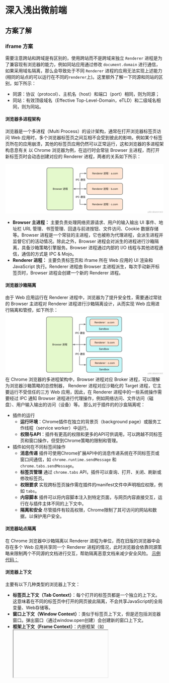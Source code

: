 # 深入浅出微前端
## 方案了解
###  iframe 方案
需要注意跨站和跨域是有区别的，使用跨站而不是跨域来独立 `Renderer` 进程是为了兼容现有浏览器的能力，例如同站应用通过修改 `document.domain` 进行通信，如果采用域名隔离，那么会导致处于不同 `Renderer` 进程的应用无法实现上述能力(相同的站点的可以运行在不同的`renderer`上)。这里额外了解一下同源和同站的区别，如下所示：
- 同源：协议（protocol）、主机名（host）和端口（port）相同，则为同源；
- 同站：有效顶级域名（Effective Top-Level-Domain，eTLD）和二级域名相同，则为同站。
####  浏览器多进程架构
浏览器是一个多进程（Multi Process）的设计架构，通常在打开浏览器标签页访问 Web 应用时，多个浏览器标签页之间互相不会受到彼此的影响，例如某个标签页所在的应用崩溃，其他的标签页应用仍然可以正常运行，这和浏览器的多进程架构息息有关
以 Chrome 浏览器为例，在运行时会常驻 Browser 主进程，而打开新标签页时会动态创建对应的 Renderer 进程，两者的关系如下所示：

![4-1](/img/micoapp/4-1.png)
- **Browser 主进程：** 主要负责处理网络资源请求、用户的输入输出 UI 事件、地址栏 URL 管理、书签管理、回退与前进按钮、文件访问、Cookie 数据存储等。Browser 进程是一个常驻的主进程，它也被称为代理进程，会派生进程并监督它们的活动情况。除此之外，Browser 进程会对派生的进程进行沙箱隔离，具备沙箱策略引擎服务。Browser 进程通过内部的 I/O 线程与其他进程通信，通信的方式是 IPC & Mojo。
- **Renderer 进程：** 主要负责标签页和 iframe 所在 Web 应用的 UI 渲染和 JavaScript 执行。Renderer 进程由 Browser 主进程派生，每次手动新开标签页时，Browser 进程会创建一个新的 Renderer 进程。
####  浏览器沙箱隔离
由于 Web 应用运行在 Renderer 进程中，浏览器为了提升安全性，需要通过常驻的 Browser 主进程对 Renderer 进程进行沙箱隔离设计，从而实现 Web 应用进行隔离和管控，如下所示：
![4-2](/img/micoapp/4-2.png)
在 Chrome 浏览器的多进程架构中，Browser 进程对应 Broker 进程，可以理解为浏览器沙箱策略的总控制器， Renderer 进程对应沙箱化的 Target 进程，它主要运行不受信任的三方 Web 应用，因此，在 Renderer 进程中的一些系统操作需要经过 IPC 通知 Browser 进程进行代理操作，例如网络访问、文件访问（磁盘）、用户输入输出的访问（设备）等。
那么对于插件的的沙盒隔离呢：
- 插件的运行
  - **运行环境**：Chrome插件在独立的背景页（background page）或服务工作线程（service worker）中运行。
  - **权限与API**：插件有更高的权限和更多的API可供调用，可以跨越不同标签页和窗口操作，但受到Chrome策略的限制和管理。
- 插件如何在不同标签间操作
  - **消息传递** 插件可使用Chrome扩展API中的消息传递系统在不同标签页或窗口间通信，如 `chrome.runtime.sendMessage` 和 `chrome.tabs.sendMessage`。
  - **标签页管理** 通过 `chrome.tabs` API，插件可以查询、打开、关闭、刷新或修改标签页。
  - **权限要求** 实现跨标签页操作需在插件的manifest文件中声明相应权限，例如 `tabs`。
  - **内容脚本** 插件可以将内容脚本注入到特定页面，与网页内容直接交互，运行在与插件主体不同的上下文中。
  - **隔离和安全** 尽管插件有较高权限，Chrome限制了其可访问的网站和数据，以保护用户安全。

####  浏览器站点隔离

在 Chrome 浏览器中沙箱隔离以 Renderer 进程为单位，而在旧版的浏览器中会存在多个 Web 应用共享同一个 Renderer 进程的情况，此时浏览器会依靠同源策略来限制两个不同源的文档进行交互，帮助隔离恶意文档来减少安全风险。
[示例代码：](https://github.com/ziyi2/micro-framework/tree/demo/iframe-isolate)
####  浏览器上下文
主要有以下几种类型的浏览器上下文：
- **标签页上下文（Tab Context）**：每个打开的标签页都是一个独立的上下文。这意味着在不同的标签页中打开的网页彼此隔离，不会共享JavaScript的全局变量、Web存储等。
- **窗口上下文（Window Context）**：类似于标签页上下文，但是还包括浏览器窗口。弹出窗口（通过window.open创建）会创建新的窗口上下文。
- **框架上下文（Frame Context）**：内嵌框架（如<iframe>）拥有自己的上下文。它们在父页面中运行，但是有自己的文档对象模型（DOM）和JavaScript环境。
- **服务工作线程上下文（Service Worker Context）**：服务工作线程是一种独立于主浏览器线程的上下文，用于处理离线缓存、推送通知等。 
- **Web Workers上下文**：Web Workers允许在后台线程中执行脚本，与主浏览器线程完全隔离
#### 标签页上下文
**通信机制**
虽然标签页之间是隔离的，但有时我们需要在不同的标签页之间进行通信。这可以通过以下几种方式实现：
1. `LocalStorage/SessionStorage`：这两种存储机制可以在相同源的标签页之间共享数据。
2. `Cookies`：同样可以在相同源的标签页间共享。
3. `BroadcastChannel API`：这是一个比较新的API(在chrome上兼容性比较好)，允许同源的不同标签页或者窗口之间进行简单的通信。
4. `Window.postMessage`：用于在两个窗口之间安全地传递消息，包括跨源通信。
```js
// 使用LocalStorage进行通信：
// 在标签页A中：
localStorage.setItem('message', 'Hello World!');
// 在标签页B中：
window.addEventListener('storage', function(event) {
  console.log(event.newValue); // 'Hello World!'
});

// 使用BroadcastChannel API进行通信：
// 在标签页A中：
const channel = new BroadcastChannel('my_channel');
channel.postMessage('Hello World!');
// 在标签页B中：
const channel = new BroadcastChannel('my_channel');
channel.addEventListener('message', function(event) {
  console.log(event.data); // 'Hello World!'
});

// 使用Window.postMessage进行通信：
/*
 * A 窗口的域名是<http://example.com:8080>，以下是 A 窗口的 script 标签下的代码：
 */

var popup = window.open(...popup details...);

// 如果弹出框没有被阻止且加载完成

// 这行语句没有发送信息出去，即使假设当前页面没有改变 location（因为 targetOrigin 设置不对）
popup.postMessage("The user is 'bob' and the password is 'secret'",
    "https://secure.example.net");

// 假设当前页面没有改变 location，这条语句会成功添加 message 到发送队列中去（targetOrigin 设置对了）
popup.postMessage("hello there!", "http://example.com");

function receiveMessage(event)
{
    // 我们能相信信息的发送者吗？(也许这个发送者和我们最初打开的不是同一个页面).
    if (event.origin !== "http://example.com")
        return;

    // event.source 是我们通过 window.open 打开的弹出页面 popup
    // event.data 是 popup 发送给当前页面的消息 "hi there yourself!  the secret response is: rheeeeet!"
}
window.addEventListener("message", receiveMessage, false);
/*
 * 弹出页 popup 域名是 http://example.com，以下是 script 标签中的代码：
 */

//当 A 页面 postMessage 被调用后，这个 function 被 addEventListener 调用
function receiveMessage(event) {
    // 我们能信任信息来源吗？
    if (event.origin !== "http://example.com:8080") return;

    // event.source 就当前弹出页的来源页面
    // event.data 是 "hello there!"

    // 假设你已经验证了所受到信息的 origin (任何时候你都应该这样做), 一个很方便的方式就是把 event.source
    // 作为回信的对象，并且把 event.origin 作为 targetOrigin
    event.source.postMessage(
        "hi there yourself!  the secret response " + "is: rheeeeet!",
        event.origin,
    );
}

window.addEventListener("message", receiveMessage, false);

```
#### 窗口上下文

窗口上下文指的是与特定浏览器窗口或标签页关联的全局执行环境。在`JavaScript`中，这通常是通过window对象来访问的。每个浏览器窗口或标签页都有其自己的window对象，它包含了与该窗口相关的功能和属性。
1. 全局变量和函数
```js
// 全局变量
var globalVar = '我是一个全局变量';

// 全局函数
function globalFunction() {
    console.log('全局函数被调用');
}

// 通过window对象访问
window.globalFunction(); // 输出：全局函数被调用
console.log(window.globalVar); // 输出：我是一个全局变量

```
2. 事件处理
```js
window.addEventListener('resize', function() {
    console.log('窗口大小改变了!');
});
```

3. 窗口间通信
```js
// 打开一个新窗口
var newWindow = window.open('https://example.com');

// 发送消息到新窗口
newWindow.postMessage('Hello, new window!', 'https://example.com');
```
4. 窗口控制
```js
// 关闭当前窗口
window.close();
// 滚动到页面顶部
window.scrollTo(0, 0);
```

###  iframe 设计方案
在微前端中 iframe 方案需要一个主应用，包含导航和内容区的设计，通过切换导航来控制内容区微应用 A / B / C 的加载和卸载，如下所示：

![4-5](/img/micoapp/4-5.png)
逻辑，在 iframe 的方案中，导航设计可以是前端框架路由来控制不同微应用所在 iframe 的显示和隐藏，也可以通过自己设计切换逻辑来动态加载 iframe。

不论使用哪一种切换方式，在首次加载 iframe 应用时，都会因为服务端请求而导致内容区带来短暂的白屏效果。当然，相比普通 MPA 应用，通过服务端路由的方式来处理，最大的好处是每次切换微应用都不需要刷新主应用。除此之外，iframe 应用的特点主要包括：
- 站点隔离和浏览上下文隔离，可以使微应用在运行时天然隔离，适合集成三方应用；
- 移植性和复用性好，可以便捷地嵌在不同的主应用中。
当然在使用 iframe 应用时，会产生如下一些问题：
- 主应用刷新时， iframe 无法保持 URL 状态（会重新加载 src 对应的初始 URL）；
- 主应用和 iframe 处于不同的浏览上下文，无法使 iframe 中的模态框相对于主应用居中；
- 主应用和 iframe 微应用的数据状态同步问题：持久化数据和通信
### npm 方案
NPM 包是微前端设计方案之一，在设计时需要将微应用打包成独立的 NPM 包，然后在主应用中引入和使用。
对于js来说，并没有直接访问文件的方式，所以对于第三方库来说，我们可以通过以下几种方式来引入：
浏览器中的 JavaScript 由于受到了沙箱限制无法直接访问本地的文件（例如 `file://` 路径文件），因此在浏览器中使用模块化进行开发，无法像 Node 应用那样直接在 `JavaScript` 中通过 `require` 加载模块，只能通过 HTTP 请求的形式获取，因此在上述示例中，需要使用 Node.js 设计 `app.js` 启动 Web 服务：
前端访问文件的方式：
1. <input type="file"> 元素
```js
// HTML
<input type="file" id="fileInput">
// JavaScript
  document.getElementById('fileInput').addEventListener('change', function(event) {
  const file = event.target.files[0]; // 获取用户选择的第一个文件
  const reader = new FileReader(); // 创建一个 FileReader 对象用于读取文件
  
  reader.onload = function(e) {
  // 这个事件会在文件读取完成后触发
  console.log(e.target.result); // 文件内容会在 e.target.result 中
};
  
  reader.readAsText(file); // 读取文件内容，假设文件是文本格式
});
```
2. 拖放(Drag and Drop)
```js
// HTML
<div id="dropZone" style="border: 1px solid black; width: 300px; height: 100px;">
  拖拽文件到这里
</div>
// JavaScript
// 获取拖放区域的元素
const dropZone = document.getElementById('dropZone');

// 添加 dragover 事件监听器
dropZone.addEventListener('dragover', function(event) {
  event.preventDefault(); // 防止默认行为
});

// 添加 drop 事件监听器
dropZone.addEventListener('drop', function(event) {
  event.preventDefault(); // 防止默认行为
  
  // 获取拖放的文件
  const file = event.dataTransfer.files[0];
  
  // 创建 FileReader 对象
  const reader = new FileReader();
  
  // 设置文件读取完成后的回调函数
  reader.onload = function(e) {
    console.log(e.target.result); // 在控制台输出文件内容
  };
  
  // 开始读取文件内容
  reader.readAsText(file);
});


```
3. 粘贴板操作（Clipboard Operations）
```js
// 监听整个文档的粘贴事件 
document.addEventListener('paste', function(event) {
  // 获取粘贴事件中的剪贴板数据
  const items = event.clipboardData.items;
  
  // 遍历剪贴板中的每个项目
  for (let i = 0; i < items.length; i++) {
    // 检查项目类型是否是图片
    if (items[i].type.indexOf('image') === 0) {
      // 将剪贴板项转换为文件对象
      const file = items[i].getAsFile();
      
      // 创建 FileReader 对象来读取文件
      const reader = new FileReader();
      
      // 设置文件读取完成后的回调函数
      reader.onload = function(e) {
        // 输出文件（图片）内容
        console.log(e.target.result);
      };
      
      // 以数据URL的形式读取图片文件
      reader.readAsDataURL(file);
    }
  }
});

```
4. File System Access API
```js
async function openFile() {
  // 显示文件选择器
  // window.showOpenFilePicker() 弹出一个文件选择器对话框，让用户选择文件。这是一个异步操作，返回一个Promise。
  // 这个函数返回一个文件句柄数组（FileSystemFileHandle对象），每个句柄代表用户选择的一个文件。这里，我们通过解构赋值获取第一个文件句柄。
  [fileHandle] = await window.showOpenFilePicker();
  
  // 从文件句柄获取文件对象
  const file = await fileHandle.getFile();
  
  // 读取文件内容
  const contents = await file.text();
  
  // 打印文件内容
  console.log(contents);
}

```

#### 模块化
在设计时需要将微应用打包成独立的 NPM 包，然后在主应用中引入和使用。实际就是一个第三方库，提供的功能不同罢了。一般可以放在public中，避免被打包。
同时，通过模块化可以将全局的状态进行隔离，避免污染全局变量，同时也可以避免不同微应用之间的变量冲突。
#### 构建工具
在微前端设计方案中，需要将微应用打包成独立的 NPM 包，然后在主应用中引入和使用，因此需要使用构建工具来打包微应用，常见的构建工具有 Webpack、Rollup、Parcel 等。
#### npm 的设计案例
##### Monorepo 结构：
Monorepo（单一仓库）是一种代码仓库的管理策略，它指的是在一个单一的版本控制系统仓库中维护多个项目或包。这与将每个项目或包放在独立的仓库中（多仓库，或 Polyrepo）的策略形成对比。Monorepo 在大型组织和复杂项目中特别流行，如 Google、Facebook 和 Twitter。
**Monorepo 的特点**
1. 统一的代码库：所有项目和包共享同一个仓库。
2. 便于共享代码：易于在项目之间共享代码和资源，因为它们都在同一个仓库中。
3. 简化的依赖管理：管理依赖关系更为简单，因为所有项目都可以引用同一个仓库中的代码。
4. 统一的版本控制：所有项目的历史记录都保存在同一个地方，便于跟踪和管理。
5. 协同工作：团队成员可以更容易地跨项目合作，因为所有代码都在同一个地方。
**Monorepo 的挑战**
1. 仓库过大：Monorepo 仓库可能会变得非常大，因为它包含了所有项目的代码。
2. 依赖冲突：如果项目之间共享依赖关系，那么当其中一个项目更新依赖关系时，可能会影响到其他项目。
3. 构建优化：大型项目可能需要更复杂的构建和测试策略来优化性能。
4. 工具支持：需要特殊工具和策略来管理大规模的 Monorepo，例如 Lerna、Yarn Workspaces。

##### Lerna
Lerna 是一个优化管理多个包的 JavaScript 项目的工具，常用于管理大型项目中的多个包，如在一个单一的仓库（monorepo）中
**Lerna 的使用原理和优势**
1. 单一仓库（Monorepo）管理多个包：Lerna 允许您在一个仓库中管理多个 npm 包，这有助于代码共享和依赖管理。
2. 版本管理：Lerna 可以统一管理多个包的版本，包括版本同步和独立版本管理。
3. 依赖关系管理：Lerna 优化了包之间的依赖关系，当一个包更新时，依赖它的包可以被自动更新。
4. 优化安装过程：通过链接本地包，Lerna 可以减少重复安装相同依赖的时间。

**使用 Lerna 的基本步骤**
```js
// 1. 安装 Lerna
npm install --global lerna
// 2. 初始化 Lerna 仓库
lerna init
// 3. 创建包
lerna create <package-name>
// 4. 添加包依赖
lerna add <package>[@version] [--dev] [--exact]
// 5. 安装依赖
lerna bootstrap
// 6. 发布包
lerna publish
// demo
// 1. 初始化 Lerna 仓库
lerna init
// 2. 创建包
lerna create micro-app/core
lerna create micro-app/utils
lerna create micro-app/react
lerna create micro-app/vue
// 3. 添加包依赖
lerna add micro-app/utils
lerna add micro-app/core
lerna add micro-app/core --scope=micro-app/react
lerna add micro-app/core --scope=micro-app/vue
// 4. 安装依赖
lerna bootstrap
// lerna.json
{
  "packages": [
    "packages/*"
  ],
  "version": "0.0.0"
}

```

### 动态script标签方案
动态 script 标签方案是微前端设计方案之一，通过动态创建 script 标签的方式来加载微应用，如下所示：
<div>
<img src='./img/micoapp/6-1.png'>
</div>
实现效果如下所示，图中的两个按钮（微应用导航）根据后端数据动态渲染，点击按钮后会请求微应用的静态资源并解析相应的 JS 和 CSS，并渲染微应用的文本信息到插槽中：
<div>
<img src='./img/micoapp/6-2.awebp'>
</div>

整体的设计如下：
1. 首先访问`index.html`主页面，通过`prefetch`请求后端对应的数据使用`as`来确定数据的类型，
2. 拿到不同子应用到数据，获得初始化和对应的子应用的全局方法，主要是挂载卸载以及对应的生命周期，进行数据的处理。
3. 通过监听`hashchange`事件，来切换不同的子应用，通过`window.location.hash`来获取对应的子应用的`hash`值，然后通过`window['app'+hash]`来获取对应的子应用的全局方法，然后进行挂载和卸载。
4. 在切换的时候，会先卸载之前的子应用，然后再挂载新的子应用，这样就可以实现不同子应用的切换了。
5. 在卸载的时候根据设计选择卸载不同的方式，这里是`link`标签，删除对应的浏览器的缓存资源。也可以删除对应的`script`标签，这样就可以实现对应的卸载了。
源代码：
[示例代码：](https://github.com/ziyi2/micro-framework/tree/demo/dynamic-script)

### Web Components 方案

和动态script很类似，对比动态 Script 的方案可以发现 Web Components 的优势如下所示：

复用性：不需要对外抛出加载和卸载的全局 API，可复用能力更强
标准化：W3C 的标准，未来能力会得到持续升级（说不定支持了 JS 上下文隔离）
插拔性：可以非常便捷的进行移植和组件替换
当然使用 Web Components 也会存在一些劣势，例如：

兼容性：对于 IE 浏览器不兼容，需要通过 Polyfill 的方式进行处理
学习曲线：相对于传统的 Web 开发，需要掌握新的概念和技术


### iframe cookie 方案


### ajax cookie 方案
在通过请求来获取数据，主要是用户的认证，有很多方式，这里说明的时候cookie的方式，这个方式的实现主要是解决cookie的跨域问题。
#### http
http协议是无状态的，也就是说每次请求都是独立的，不会记录上一次的请求，所以需要通过cookie来记录用户的状态，这样就可以实现用户的认证了。
直接使用cors来解决，定向的设置对应的域名，这样就可以实现对应的跨域了。

#### https
https是http的安全版本，主要是通过ssl来实现的，所以在https中，cookie是安全的，不会被劫持，所以可以直接使用cookie来实现对应的认证了。
使用nginx和mkcert来实现https的配置，这样就可以实现对应的https的配置了。
```js
const cookieOptions = { sameSite: 'none', secure: true }
  // 设置一个响应的 Cookie 数据
  res.cookie('micro-app', true, cookieOptions)
```
#### 方案说明：
使用ihost 和 mkcert 和 nginx 来实现：
通过ihost来实现对应的域名的配置，通过mkcert来实现对应的证书的配置，通过nginx来实现对应的代理的配置，这样就可以实现对应的https的配置了。

## 原理解析
### 前言
#### 状态
`qiankun` 内部的应用状态变更主要依赖 `single-spa`，`single-spa` 框架类似于浏览器应用的生命周期管理。
#### 隔离
- iframe 隔离： 空白页（src="about:blank"） iframe 隔离和服务端同源的 iframe 隔离方案设计。不仅可以利用不同的浏览上下文实现彻底的微应用隔离，与普通 iframe 方案而言，还可以解决白屏体验问题，是微前端框架实现隔离的重要手段；
- iframe + Proxy 隔离： 解决空白页 iframe 隔离无法调用 history API 的问题，并可用于解决 iframe 方案中无法处理的 URL 状态同步问题；
- 快照隔离： 浏览器无法兼容 Proxy 时，可以通过简单的快照实现 window 变量的隔离，但是这种隔离方案限制较多，例如无法实现主子应用的隔离，无法实现多个微应用并存的隔离。当然大多数场景是一个时刻运行一个微应用，因此是一种兼容性良好的隔离方案；
CSS 隔离： 如果主应用和微应用同处于一个 DOM 上下文，那么需要考虑 CSS 样式的隔离处理。课程中会重点讲解 Shadow DOM 实现 CSS 隔离的示例以及产生的弊端。

#### 性能
浏览器和服务器为了提升应用的加载性能，不断的开放了更多相关的功能，包括 Resource Hints（DNS Prefetch、Preconnect、Prefetch、Prerender）、Preload、Early Hints 等。除此之外，在应用缓存方面还可以做到多级缓存设计，包括 Memory Cache、Service Worker & Cache、Disk Cache、HTTP 缓存、 HTTP2 / Push 缓存、CDN 缓存和代理缓存等。除了上述一些功能，还可以从微应用本身出发进行性能优化，包括资源共享、预加载和预渲染等。
#### 通信
主子应用之间可以通过观察者模式或者发布订阅模式实现通信，如果是跨域的 iframe 则可以通过 window.postMessage 实现通信，如果是同域的 SPA 应用，则可以通过浏览器原生的 EventTarget 或者自定义通信对象

### V8隔离
简单来说就是通过不同的沙箱来实现对应的隔离，这样就可以实现对应的隔离了。因为浏览器并没有提供对应的隔离的功能。所以还是利用iframe来实现对应的隔离，或者是跨站跳转来实现对应的隔离。
### iframe 隔离
+ 阶段一：加载空白的 iframe 应用，例如 src="about:blank"，生成新的微应用执行环境
  + 解决全局执行上下文隔离问题
  + 解决加载 iframe 的白屏体验问题
+ 阶段二：加载同源的 iframe 应用，返回空的内容，生成新的微应用执行环境
  + 解决全局执行上下文隔离问题
  + 解决加载 iframe 的白屏体验问题
  + 解决数据状态同步问题
  + 解决前进后退问题
### iframe + Proxy 隔离
+ 阶段一：加载空白的 iframe 应用，例如 src="about:blank"，生成新的微应用执行环境
  + 解决全局执行上下文隔离问题
  + 解决加载 iframe 的白屏体验问题
  + 解决数据状态同步问题
  + 解决前进后退问题
  + 解决 URL 状态同步问题
  + 解决 history API 问题
+ 阶段二：加载同源的 iframe 应用，返回空的内容，生成新的微应用执行环境
+ 阶段三：加载同源的 iframe 应用，返回真实的内容，生成新的微应用执行环境
  + 解决全局执行上下文隔离问题
  + 解决加载 iframe 的白屏体验问题
  + 解决数据状态同步问题
  + 解决前进后退问题
  + 解决 URL 状态同步问题
  + 解决 history API 问题
### 快照隔离 
+ 阶段一：加载空白的 iframe 应用，例如 src="about:blank"，生成新的微应用执行环境
  + 解决全局执行上下文隔离问题
  + 解决加载 iframe 的白屏体验问题
  + 解决数据状态同步问题
  + 解决前进后退问题
  + 解决 URL 状态同步问题
  + 解决 history API 问题
+ 阶段二：加载同源的 iframe 应用，返回空的内容，生成新的微应用执行环境
+ 阶段三：加载同源的 iframe 应用，返回真实的内容，生成新的微应用执行环境
  + 解决全局执行上下文隔离问题
  + 解决加载 iframe 的白屏体验问题
  + 解决数据状态同步问题
  + 解决前进后退问题
  + 解决 URL 状态同步问题
  + 解决 history API 问题
### CSS 隔离
+ 阶段一：加载空白的 iframe 应用，例如 src="about:blank"，生成新的微应用执行环境
  + 解决全局执行上下文隔离问题
  + 解决加载 iframe 的白屏体验问题
  + 解决数据状态同步问题
  + 解决前进后退问题
  + 解决 URL 状态同步问题
  + 解决 history API 问题
  + 解决 CSS 隔离问题
  + 解决样式污染问题
+ 阶段二：加载同源的 iframe 应用，返回空的内容，生成新的微应用执行环境
+ 阶段三：加载同源的 iframe 应用，返回真实的内容，生成新的微应用执行环境
  + 解决全局执行上下文隔离问题
  + 解决加载 iframe 的白屏体验问题
  + 解决数据状态同步问题
  + 解决前进后退问题
  + 解决 URL 状态同步问题
  + 解决 history API 问题
  + 解决 CSS 隔离问题
  + 解决样式污染问题
### 通信
主要是两种方式，一种是通过观察者模式或者是发布订阅模式，另一种是通过window.postMessage来实现对应的通信。
### 性能
主要是通过资源共享，预加载和预渲染来实现对应的性能优化。
## 框架解析


## 原理进阶
### V8的嵌入实践



































